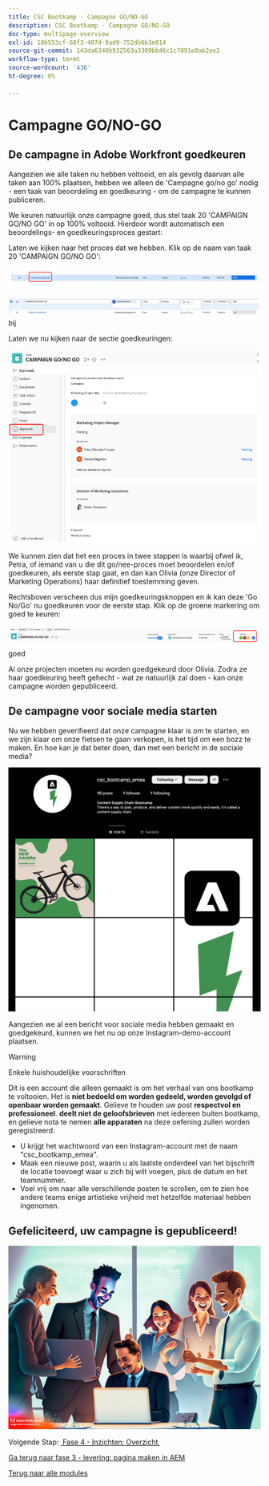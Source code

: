 ```yaml
---
title: CSC Bootkamp - Campagne GO/NO-GO
description: CSC Bootkamp - Campagne GO/NO-GO
doc-type: multipage-overview
exl-id: 18b553cf-68f3-407d-9ad9-752db6b3e014
source-git-commit: 143da6340b932563a3309bb46c1c7091e0ab2ee2
workflow-type: tm+mt
source-wordcount: '436'
ht-degree: 0%

---
```


# Campagne GO/NO-GO

## De campagne in Adobe Workfront goedkeuren

Aangezien we alle taken nu hebben voltooid, en als gevolg daarvan alle taken aan 100% plaatsen, hebben we alleen de &#39;Campagne go/no go&#39; nodig - een taak van beoordeling en goedkeuring - om de campagne te kunnen publiceren.

We keuren natuurlijk onze campagne goed, dus stel taak 20 &#39;CAMPAIGN GO/NO GO&#39; in op 100% voltooid. Hierdoor wordt automatisch een beoordelings- en goedkeuringsproces gestart:

Laten we kijken naar het proces dat we hebben. Klik op de naam van taak 20 &#39;CAMPAIGN GO/NO GO&#39;:

![&#x200B; klik de taak &#x200B;](./images/gonogo-button.png)

![&#x200B; werk de details &#x200B;](./images/gonogo-details.png) bij

Laten we nu kijken naar de sectie goedkeuringen:

![&#x200B; klik de goedkeuringen &#x200B;](./images/gonogo-approvals.png)

We kunnen zien dat het een proces in twee stappen is waarbij ofwel ik, Petra, of iemand van u die dit go/nee-proces moet beoordelen en/of goedkeuren, als eerste stap gaat, en dan kan Olivia (onze Director of Marketing Operations) haar definitief toestemming geven.

Rechtsboven verscheen dus mijn goedkeuringsknoppen en ik kan deze &#39;Go No/Go&#39; nu goedkeuren voor de eerste stap. Klik op de groene markering om goed te keuren:

![&#x200B; keur de campagne &#x200B;](./images/gongo-given-approvals.png) goed

Al onze projecten moeten nu worden goedgekeurd door Olivia. Zodra ze haar goedkeuring heeft gehecht - wat ze natuurlijk zal doen - kan onze campagne worden gepubliceerd.

## De campagne voor sociale media starten

Nu we hebben geverifieerd dat onze campagne klaar is om te starten, en we zijn klaar om onze fietsen te gaan verkopen, is het tijd om een bozz te maken. En hoe kan je dat beter doen, dan met een bericht in de sociale media?

![&#x200B; de demo Instagram pagina &#x200B;](./images/instagram-overview.png)

Aangezien we al een bericht voor sociale media hebben gemaakt en goedgekeurd, kunnen we het nu op onze Instagram-demo-account plaatsen.

>[!WARNING]
> Enkele huishoudelijke voorschriften
> 
> Dit is een account die alleen gemaakt is om het verhaal van ons bootkamp te voltooien. Het is **niet bedoeld om worden gedeeld, worden gevolgd of openbaar worden gemaakt**. Gelieve te houden uw post **respectvol en professioneel**. **deelt niet de geloofsbrieven** met iedereen buiten bootkamp, en gelieve nota te nemen **alle apparaten** na deze oefening zullen worden geregistreerd.

- U krijgt het wachtwoord van een Instagram-account met de naam &quot;csc_bootkamp_emea&quot;.
- Maak een nieuwe post, waarin u als laatste onderdeel van het bijschrift de locatie toevoegt waar u zich bij wilt voegen, plus de datum en het teamnummer.
- Voel vrij om naar alle verschillende posten te scrollen, om te zien hoe andere teams enige artistieke vrijheid met hetzelfde materiaal hebben ingenomen.

## Gefeliciteerd, uw campagne is gepubliceerd!

![&#x200B; lancering van de Campagne &#x200B;](./images/launch.jpg)

Volgende Stap: [&#x200B; Fase 4 - Inzichten: Overzicht &#x200B;](../insights/overview.md)

[Ga terug naar fase 3 - levering: pagina maken in AEM](./app.md)

[Terug naar alle modules](../../overview.md)
